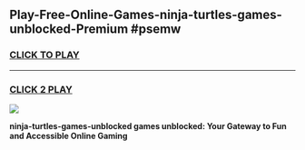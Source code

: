 
## Play-Free-Online-Games-ninja-turtles-games-unblocked-Premium #psemw
<h3>
<a href="https://premium.freeplayer.one?title=ninja-turtles-games-unblocked&ref=8M">CLICK TO PLAY</a></h3>
<hr>

<h3>
<a href="https://premium.freeplayer.one?title=ninja-turtles-games-unblocked&ref=8M">CLICK 2 PLAY</a>
  
</h3>

<a href="https://premium.freeplayer.one?title=ninja-turtles-games-unblocked&ref=8M"><img src="https://clearcache.store/games.png"></a>


**ninja-turtles-games-unblocked games unblocked: Your Gateway to Fun and Accessible Online Gaming**
